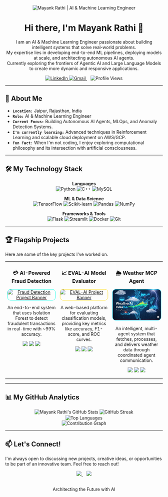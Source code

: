 <div align="center">
  <img src="https://capsule-render.vercel.app/api?type=wave&color=gradient&customColorList=0,2,6,12,24&height=250&section=header&text=Mayank%20Rathi&fontSize=80&fontColor=00FFE5&animation=twinkling&fontAlignY=38" alt="Mayank Rathi | AI & Machine Learning Engineer"/>
</div>

<div align="center">
  <h1>Hi there, I'm Mayank Rathi 👋</h1>
  <p>
    I am an AI & Machine Learning Engineer passionate about building intelligent systems that solve real-world problems. 
    <br />
    My expertise lies in developing end-to-end ML pipelines, deploying models at scale, and architecting autonomous AI agents. 
    <br />
    Currently exploring the frontiers of Agentic AI and Large Language Models to create more dynamic and responsive applications.
  </p>
</div>

<div align="center">
  <a href="https://www.linkedin.com/in/mayank-rathi-549b19223/" target="_blank">
    <img src="https://img.shields.io/badge/LinkedIn-0077B5?style=for-the-badge&logo=linkedin&logoColor=white" alt="LinkedIn"/>
  </a>
  <a href="mailto:rathimayank.2005@gmail.com">
    <img src="https://img.shields.io/badge/Gmail-D14836?style=for-the-badge&logo=gmail&logoColor=white" alt="Gmail"/>
  </a>
  &nbsp;&nbsp;
  <img src="https://komarev.com/ghpvc/?username=rmayank-24&label=PROFILE+VIEWS&color=00FFE5&style=for-the-badge" alt="Profile Views"/>
</div>

---

## 🚀 About Me

-   **`Location:`** Jaipur, Rajasthan, India
-   **`Role:`** AI & Machine Learning Engineer
-   **`Current Focus:`** Building Autonomous AI Agents, MLOps, and Anomaly Detection Systems.
-   **`I'm currently learning:`** Advanced techniques in Reinforcement Learning and scalable cloud deployment on AWS/GCP.
-   **`Fun Fact:`** When I'm not coding, I enjoy exploring computational philosophy and its intersection with artificial consciousness.

---

## 🛠️ My Technology Stack

<div align="center">
  <p>
    <strong>Languages</strong><br>
    <img src="https://img.shields.io/badge/Python-3776AB?style=for-the-badge&logo=python&logoColor=white" alt="Python"/>
    <img src="https://img.shields.io/badge/C%2B%2B-00599C?style=for-the-badge&logo=c%2B%2B&logoColor=white" alt="C++"/>
    <img src="https://img.shields.io/badge/MySQL-4479A1?style=for-the-badge&logo=mysql&logoColor=white" alt="MySQL"/>
  </p>
  <p>
    <strong>ML & Data Science</strong><br>
    <img src="https://img.shields.io/badge/TensorFlow-FF6F00?style=for-the-badge&logo=tensorflow&logoColor=white" alt="TensorFlow"/>
    <img src="https://img.shields.io/badge/scikit--learn-F7931E?style=for-the-badge&logo=scikit-learn&logoColor=white" alt="Scikit-learn"/>
    <img src="https://img.shields.io/badge/Pandas-150458?style=for-the-badge&logo=pandas&logoColor=white" alt="Pandas"/>
    <img src="https://img.shields.io/badge/NumPy-013243?style=for-the-badge&logo=numpy&logoColor=white" alt="NumPy"/>
  </p>
  <p>
    <strong>Frameworks & Tools</strong><br>
    <img src="https://img.shields.io/badge/Flask-000000?style=for-the-badge&logo=flask&logoColor=white" alt="Flask"/>
    <img src="https://img.shields.io/badge/Streamlit-FF4B4B?style=for-the-badge&logo=streamlit&logoColor=white" alt="Streamlit"/>
    <img src="https://img.shields.io/badge/Docker-2496ED?style=for-the-badge&logo=docker&logoColor=white" alt="Docker"/>
    <img src="https://img.shields.io/badge/Git-F05032?style=for-the-badge&logo=git&logoColor=white" alt="Git"/>
  </p>
</div>

---

## 🏆 Flagship Projects

Here are some of the key projects I've worked on.

<table>
  <tr>
    <td width="33%" valign="top">
      <h3 align="center">💳 AI-Powered Fraud Detection</h3>
      <div align="center">
        <a href="https://github.com/rmayank-24/AI-POWERED-FRAUD-DETECTION-SYSTEM" target="_blank">
          <img src="https://github.com/user-attachments/assets/222e4765-ca0a-4986-8e56-4b70c2f3a13d" width="250" alt="Fraud Detection Project Banner" style="border-radius:10px; border:1px solid #00FFE5;">
        </a>
        <p>An end-to-end system that uses Isolation Forest to detect fraudulent transactions in real-time with ~99% accuracy.</p>
        <p>
          <img src="https://img.shields.io/badge/Python-3776AB?style=for-the-badge&logo=python&logoColor=white">
          <img src="https://img.shields.io/badge/Scikit--learn-F7931E?style=for-the-badge&logo=scikit-learn&logoColor=white">
          <img src="https://img.shields.io/badge/Streamlit-FF4B4B?style=for-the-badge&logo=streamlit&logoColor=white">
        </p>
      </div>
    </td>
    <td width="33%" valign="top">
      <h3 align="center">📈 EVAL-AI Model Evaluator</h3>
      <div align="center">
        <a href="https://github.com/rmayank-24/EVAL-AI" target="_blank">
          <img src="https://github.com/user-attachments/assets/e9d11d3e-0cbb-42d6-9e9a-52142a797b7b" width="250" alt="EVAL-AI Project Banner" style="border-radius:10px; border:1px solid #FFD700;">
        </a>
        <p>A web-based platform for evaluating classification models, providing key metrics like accuracy, F1-score, and ROC curves.</p>
        <p>
          <img src="https://img.shields.io/badge/TensorFlow-FF6F00?style=for-the-badge&logo=tensorflow&logoColor=white">
          <img src="https://img.shields.io/badge/Flask-000000?style=for-the-badge&logo=flask&logoColor=white">
          <img src="https://img.shields.io/badge/Python-3776AB?style=for-the-badge&logo=python&logoColor=white">
        </p>
      </div>
    </td>
    <td width="33%" valign="top">
      <h3 align="center">🌦️ Weather MCP Agent</h3>
      <div align="center">
        <a href="https://github.com/rmayank-24/Weather_MCP_Agent" target="_blank">
          <img src="https://raw.githubusercontent.com/rmayank-24/Weather_MCP_Agent/main/images/banner.png" width="250" alt="Weather Agent Project Banner" style="border-radius:10px; border:1px solid #00D9FF;">
        </a>
        <p>An intelligent, multi-agent system that fetches, processes, and delivers weather data through coordinated agent communication.</p>
        <p>
          <img src="https://img.shields.io/badge/Agentic_AI-FF00FF?style=for-the-badge&logo=probot&logoColor=white">
          <img src="https://img.shields.io/badge/Python-3776AB?style=for-the-badge&logo=python&logoColor=white">
          <img src="https://img.shields.io/badge/API-2F855A?style=for-the-badge">
        </p>
      </div>
    </td>
  </tr>
</table>

---

## 📊 My GitHub Analytics

<div align="center">
  <img src="https://github-readme-stats.vercel.app/api?username=rmayank-24&show_icons=true&theme=radical&hide_border=true&include_all_commits=true&count_private=true" alt="Mayank Rathi's GitHub Stats" />
  <img src="https://github-readme-streak-stats.herokuapp.com/?user=rmayank-24&theme=radical&hide_border=true" alt="GitHub Streak" />
  <br/>
  <img align="center" src="https://github-readme-stats.vercel.app/api/top-langs/?username=rmayank-24&layout=compact&theme=radical&hide_border=true&langs_count=8" alt="Top Languages" />
</div>

<div align="center">
  <img src="https://github-readme-activity-graph.vercel.app/graph?username=rmayank-24&theme=react-dark&hide_border=true&area=true&bg_color=1F222E&color=00FFE5&line=FFD700&point=FFFFFF" alt="Contribution Graph">
</div>

---

## 📫 Let's Connect!

I'm always open to discussing new projects, creative ideas, or opportunities to be part of an innovative team. Feel free to reach out!

<div align="center">
  <a href="mailto:rathimayank.2005@gmail.com">
    <img src="https://img.shields.io/badge/Say_Hello-D14836?style=for-the-badge&logo=gmail&logoColor=white" />
  </a>
  &nbsp;&nbsp;
  <a href="https://www.linkedin.com/in/mayank-rathi-549b19223/">
    <img src="https://img.shields.io/badge/Connect_on_LinkedIn-0077B5?style=for-the-badge&logo=linkedin&logoColor=white" />
  </a>
</div>

<div align="center">
  <br>
  <p>Architecting the Future with AI</p>
</div>
